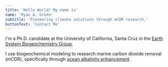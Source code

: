 ```yaml
---
title: 'Hello World! My name is'
name: 'Ryan A. Green'
subtitle: 'Pioneering climate solutions through mCDR research.'
buttonText: 'Contact Me'
---
```


I'm a Ph.D. candidate at the University of California, Santa Cruz in the [Earth System Biogeochemistry Group](https://earth-system-biogeochemistry.net/).

I use biogeochemical modeling to research marine carbon dioxide removal (mCDR), specifically through [ocean alkalinity enhancement](https://www.dosi-project.org/wp-content/uploads/Alkalinity-Enhancement-Policy-Brief.pdf).


